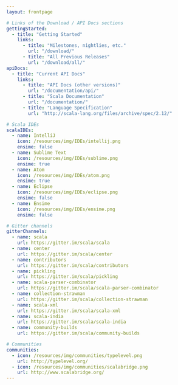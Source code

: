 ```yaml
---
layout: frontpage

# Links of the Download / API Docs sections
gettingStarted:
  - title: "Getting Started"
    links:
      - title: "Milestones, nightlies, etc."
        url: "/download/"
      - title: "All Previous Releases"
        url: "/download/all/"
apiDocs:
  - title: "Current API Docs"
    links:
      - title: "API Docs (other versions)"
        url: "/documentation/api/"
      - title: "Scala Documentation"
        url: "/documentation/"
      - title: "Language Specification"
        url: "http://scala-lang.org/files/archive/spec/2.12/"

# Scala IDEs
scalaIDEs:
  - name: IntelliJ
    icon: /resources/img/IDEs/intellij.png
    ensime: false
  - name: Sublime Text
    icon: /resources/img/IDEs/sublime.png
    ensime: true
  - name: Atom
    icon: /resources/img/IDEs/atom.png
    ensime: true
  - name: Eclipse
    icon: /resources/img/IDEs/eclipse.png
    ensime: false
  - name: Ensime
    icon: /resources/img/IDEs/ensime.png
    ensime: false

# Gitter channels
gitterChannels:
  - name: scala
    url: https://gitter.im/scala/scala
  - name: center
    url: https://gitter.im/scala/center
  - name: contributors
    url: https://gitter.im/scala/contributors
  - name: pickling
    url: https://gitter.im/scala/pickling
  - name: scala-parser-combinator
    url: https://gitter.im/scala/scala-parser-combinator
  - name: collection-strawman
    url: https://gitter.im/scala/collection-strawman
  - name: scala-xml
    url: https://gitter.im/scala/scala-xml
  - name: scala-india
    url: https://gitter.im/scala/scala-india
  - name: community-builds
    url: https://gitter.im/scala/community-builds

# Communities
communities:
  - icon: /resources/img/communities/typelevel.png
    url: http://typelevel.org/
  - icon: /resources/img/communities/scalabridge.png
    url: http://www.scalabridge.org/
---
```



